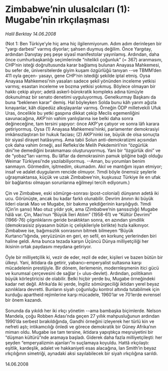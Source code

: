 # Zimbabwe’nin ulusalcıları (1): Mugabe’nin ırkçılaşması

*Halil Berktay 14.06.2008*

<div class="taraf_structure_2col_1zq">
<div class="margen_n">



 <p>(Not 1: Ben Türkiye’yle hiç ama hiç ilgilenmiyorum. Adım adım derinleşen bir “yargı darbesi” varmış diyorlar; şahsen duymuş değilim. Önce Yargıtay, ardından Danıştay peş peşe siyasî manifestolar yayınlamış. Ardından, daha önce cumhurbaşkanlığı seçimlerinde “nitelikli çoğunluk” (= 367) aranmasını, CHP’nin isteği doğrultusunda karar bağlamış bulunan Anayasa Mahkemesi, bu sefer de, üniversitelerde giyim kuşam özgürlüğü tanıyan --ve TBMM’den 411 oyla geçen- yasayı, gene CHP’nin istediği şekilde iptal etmiş. Oysa Anayasa Mahkemesi’nin yasaları sadece şekil yönünden inceleme yetkisi varmış; esastan inceleme ve bozma yetkisi yokmuş. Böylece olmayan bir hakkı çekip alıyor; adetâ askerî-bürokratik kompleks adına tümüyle dokunulmaz bir senato denetimi uyguluyormuş. Genelkurmay Başkanı da buna “beklenen karar” demiş. Hal böyleyken Solda bunu kâh yarım ağızla kınayanlar, kâh düpedüz alkışlayanlar varmış. Örneğin ÖDP milletvekili Ufuk Uras, öncelikle bu yetki gaspına dikkat çekip Meclis egemenliğini savunacağına, AKP’nin vahim yanlışlarına ise belki daha sonra değineceğine, tam tersini yapıyor: önce AKP’ye çatıyor ve sonra lâfı karara getiriyormuş. Oysa (1) Anayasa Mahkemesi’ninki, parlamenter demokrasiyi imkânsızlaştıran bir hukuk faciası; (2) AKP’ninki ise, büyük de olsa sonuçta bir siyasî dirayet hatâsıymış. Ama tabii Solun anti-demokratizmi açısından çok daha vahim örneği, asıl Refleks’de Melih Pekdemirli’nin “özgürlük dini”ne demediğini bırakmaması oluşturuyormuş. Yani bir “özgürlük dini” ve de “yobaz”ları varmış. Bu lâflar da demokrasinin pamuk ipliğine bağlı olduğu Weimar Türkiyesi’nde yazılabiliyormuş. --Aman, bu yorumları benim sanmayın. Görmedim, işitmedim, okumadım. Akıl ve mantığım isyan etmiyor; insaf ve adalet duygularım rencide olmuyor. ?imdi böyle önemsiz şeylerle uğraşmaktansa, küçük ve uzak Zimbabwe’nin, kuşkusuz Türkiye ile en ufak bir bağlantısı olmayan sorunlarına eğilmeyi tercih ediyorum.) <br/>
<br/>
Çin ve Zimbabwe, eski sömürge-sonrası (post-colonial) dünyanın adetâ iki ucu. Görünüşte, ancak bu kadar farklı olunabilir. Devrim ânının iki büyük lideri olarak Mao ve Mugabe, bir bakıma yekdiğerinin karşılığıydı. ?imdi (Çin’in şansı) Mao otuz yıldır yok, ama (Zimbabwe’nin şanssızlığı) Mugabe hâlâ var. Çin, Mao’nun “Büyük İleri Atılım” (1958-61) ve “Kültür Devrimi” (1966-76) çılgınlıklarını geride bıraktıktan sonra, en azından şimdilik (demokrasisiz piyasanın bütün iç çelişkileriyle birlikte) hızla kalkınıyor. Zimbabwe ise, bağımsızlık sonrasının bitmek bilmeyen “Büyük Kurtarıcı”lığında, yeryüzünün en geri, en sefil, en korkunç yerlerinden biri haline geldi. Ama bunca tezada karşın Üçüncü Dünya milliyetçiliği her ikisinin ortak paydasını meydana getiriyor.<br/>
<br/>
Öyle bir milliyetçilik ki, vezir de eder, rezil de eder, kişileri ve bazen bütün bir ülkeyi. Yani, iktidara da getirir, yabancı-emperyalist sultasına karşı mücadelenin prestijiyle. Bir dönem, ilerlemenin, modernleşmenin itici gücü ve kurumsal çerçevesini de sağlar (= ulus-devlet). Ardından, politikanın büyük körleştiricisi de olabilir. Belki hiçbir yerde bu, Mugabe örneğindeki kadar net değil. Afrika’da iki yerde, İngiliz sömürgeciliği iktidarı yerel beyaz azınlıklara devretti. Bunların siyah çoğunluğu kontrol altında tutabilmek için kurduğu apartheid rejimlerine karşı mücadele, 1960’lar ve 70’lerde evrensel bir önem kazandı. <br/>
<br/>
Sonunda da yıkıldı her iki ırkçı yönetim --ama bambaşka biçimlerde. Nelson Mandela, çoğu Robben Adası’nda geçen 27 yıllık mahpusluğunun ardından 1990’da serbest bırakıldığında, Gandhi örneğini izleyerek her türlü kin ve nefreti aştı; intikamcılığı önledi ve görece demokratik bir Güney Afrika’nın mimarı oldu. Mugabe ise tam tersine, iktidara yapıştıkça meşruiyetini bir “düşman kültürü”nde aramaya başladı. Giderek daha fazla milliyetçileşti: her şeyden “emperyalizmin ajanları”nı suçlamaya koyuldu. Hattâ ırkçılaştı: eşitlik, kardeşlik, adalet ve hakkaniyeti esas alacağına, Ian Smith’in beyaz ırkçılığının simetriği, aynadaki aksi sayılabilecek bir siyah ırkçılığına sarıldı. <br/>
<br/>
14.06.2008</p>
<br/>
<br/>
<br/>



<br/>


<div id="taraf_not">
</div>

</div>


</div>
